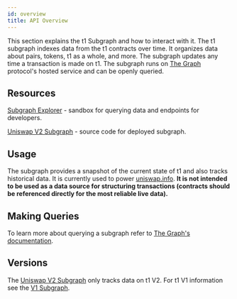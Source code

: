 ```yaml
---
id: overview
title: API Overview
---
```


This section explains the t1 Subgraph and how to interact with it. The t1 subgraph indexes data from the t1 contracts over time. It organizes data about pairs, tokens, t1 as a whole, and more. The subgraph updates any time a transaction is made on t1. The subgraph runs on [The Graph](https://thegraph.com/) protocol's hosted service and can be openly queried.

## Resources

[Subgraph Explorer](https://thegraph.com/explorer/subgraph/uniswap/uniswap-v2) - sandbox for querying data and endpoints for developers.

[Uniswap V2 Subgraph](https://github.com/Uniswap/uniswap-v2-subgraph) - source code for deployed subgraph.

## Usage

The subgraph provides a snapshot of the current state of t1 and also tracks historical data. It is currently used to power [uniswap.info](https://uniswap.info/). **It is not intended to be used as a data source for structuring transactions (contracts should be referenced directly for the most reliable live data).**

## Making Queries

To learn more about querying a subgraph refer to [The Graph's documentation](https://thegraph.com/docs/about/introduction).

## Versions

The [Uniswap V2 Subgraph](https://thegraph.com/explorer/subgraph/uniswap/uniswap-v2) only tracks data on t1 V2. For t1 V1 information see the [V1 Subgraph](https://thegraph.com/explorer/subgraph/graphprotocol/uniswap).
